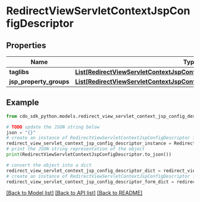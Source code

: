 # RedirectViewServletContextJspConfigDescriptor


## Properties

Name | Type | Description | Notes
------------ | ------------- | ------------- | -------------
**taglibs** | [**List[RedirectViewServletContextJspConfigDescriptorTaglibsInner]**](RedirectViewServletContextJspConfigDescriptorTaglibsInner.md) |  | [optional] 
**jsp_property_groups** | [**List[RedirectViewServletContextJspConfigDescriptorJspPropertyGroupsInner]**](RedirectViewServletContextJspConfigDescriptorJspPropertyGroupsInner.md) |  | [optional] 

## Example

```python
from cdo_sdk_python.models.redirect_view_servlet_context_jsp_config_descriptor import RedirectViewServletContextJspConfigDescriptor

# TODO update the JSON string below
json = "{}"
# create an instance of RedirectViewServletContextJspConfigDescriptor from a JSON string
redirect_view_servlet_context_jsp_config_descriptor_instance = RedirectViewServletContextJspConfigDescriptor.from_json(json)
# print the JSON string representation of the object
print(RedirectViewServletContextJspConfigDescriptor.to_json())

# convert the object into a dict
redirect_view_servlet_context_jsp_config_descriptor_dict = redirect_view_servlet_context_jsp_config_descriptor_instance.to_dict()
# create an instance of RedirectViewServletContextJspConfigDescriptor from a dict
redirect_view_servlet_context_jsp_config_descriptor_form_dict = redirect_view_servlet_context_jsp_config_descriptor.from_dict(redirect_view_servlet_context_jsp_config_descriptor_dict)
```
[[Back to Model list]](../README.md#documentation-for-models) [[Back to API list]](../README.md#documentation-for-api-endpoints) [[Back to README]](../README.md)


